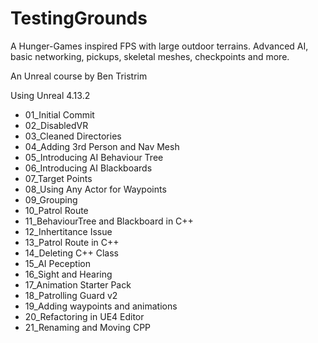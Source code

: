 # TestingGrounds

A Hunger-Games inspired FPS with large outdoor terrains. Advanced AI, basic networking, pickups, skeletal meshes, checkpoints and more.

An Unreal course by Ben Tristrim

Using Unreal 4.13.2

* 01_Initial Commit
* 02_DisabledVR
* 03_Cleaned Directories
* 04_Adding 3rd Person and Nav Mesh
* 05_Introducing AI Behaviour Tree
* 06_Introducing AI Blackboards
* 07_Target Points
* 08_Using Any Actor for Waypoints
* 09_Grouping
* 10_Patrol Route
* 11_BehaviourTree and Blackboard in C++
* 12_Inhertitance Issue
* 13_Patrol Route in C++
* 14_Deleting C++ Class
* 15_AI Peception
* 16_Sight and Hearing
* 17_Animation Starter Pack
* 18_Patrolling Guard v2
* 19_Adding waypoints and animations
* 20_Refactoring in UE4 Editor
* 21_Renaming and Moving CPP
